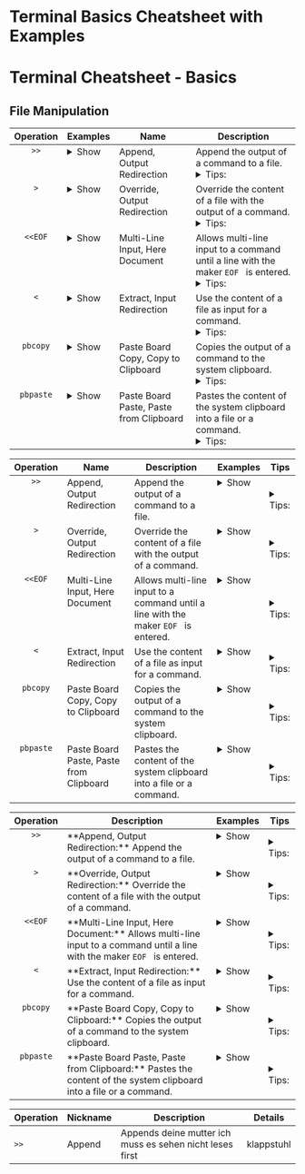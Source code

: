 # Terminal Basics Cheatsheet with Examples
# Terminal Cheatsheet - Basics

## File Manipulation

<table>
  <thead>
    <tr>
      <th>Operation</th>
      <th>Examples</th>
      <th>Name</th>
      <th>Description</th>
    </tr>
  </thead>
  <tbody>
    <tr> 
      <td align="center" valign="top">
        <code>&gt;&gt;</code>
      </td>
      <td valign="top">
        <details>
          <summary>Show</summary>
          <blockquote>
            <code>echo</code>&nbsp;<code>"some text"</code>&nbsp;<code>&gt;&gt;</code>&nbsp;<code>yourFile.txt</code><br>
            Appends <em>some text</em> to the end of yourFile.
          </blockquote>
          <blockquote>
            <code>cat</code>&nbsp;<code>yourFileB.txt</code>&nbsp;<code>&gt;&gt;</code>&nbsp;<code>yourFileA.txt</code><br>
            Appends the contents of yourFileB to the end of yourFileA.
          </blockquote>
          <blockquote>
            <code>history</code>&nbsp;<code>&gt;&gt;</code>&nbsp;<code>yourFile.txt</code><br>
            Appends the this terminals command history to the end of yourFile.
          </blockquote>
          <blockquote>
            <code>pbpaste</code>&nbsp;<code>&gt;&gt;</code>&nbsp;<code>yourFile.txt</code><br>
            Appends the content of the systems clipboard to the end of yourFile.
          </blockquote>
        </details>
      </td>
      <td valign="top"> 
        Append, Output Redirection
      </td>
      <td valign="top"> 
        Append the output of a command to a file.
        <details>
          <summary>Tips:</summary>
          <blockquote>
            Tip: Creates a new file if the specified file does not exist yet.
          </blockquote>
        </details>
      </td>
    </tr>
    <tr> 
      <td align="center" valign="top">
        <code>&gt;</code>
      </td>
      <td valign="top">
        <details>
          <summary>Show</summary>
          <blockquote>
            <code>echo</code>&nbsp;<code>"some text"</code>&nbsp;<code>&gt;</code>&nbsp;<code>yourFile.txt</code><br>
            Overrides the contents of yourFile with <em>some text</em>.
          </blockquote>
          <blockquote>
            <code>cat</code>&nbsp;<code>yourFileB.txt</code>&nbsp;<code>&gt;</code>&nbsp;<code>yourFileA.txt</code><br>
            Overrides the contents of yourFileA with the contents of yourFileB.
          </blockquote>
          <blockquote>
            <code>history</code>&nbsp;<code>&gt;</code>&nbsp;<code>yourHistoryFile.txt</code><br>
            Updates yourHistoryFile by overriding its contents with the up to date history of this terminal.
          </blockquote>
          <blockquote>
            <code>pbpaste</code>&nbsp;<code>&gt;</code>&nbsp;<code>yourFile.txt</code><br>
            Overrides the content of yourFile with the content of the system clipboard.
          </blockquote>
        </details>
      </td>
      <td valign="top"> 
        Override, Output Redirection
      </td>
      <td valign="top"> 
        Override the content of a file with the output of a command.
        <details>
          <summary>Tips:</summary>
          <blockquote>
            Tip: This operation deletes the existing content of the specified file!
          </blockquote>
          <blockquote>
            Tip: Creates a new file if the specified file does not exist yet.
          </blockquote>
        </details>
      </td>
    </tr>
    <tr> 
      <td align="center" valign="top">
        <code>&lt;&lt;EOF</code>
      </td>
      <td valign="top">
        <details>
          <summary>Show</summary>
          <blockquote>
            <code>cat</code> <code>&lt;&lt;EOF</code> <code>&gt;&gt;</code> <code>yourFile.txt</code><br>
            Appends all subsequent lines to the end of yourFile till a line with <code>EOF </code> is detected.
          </blockquote>
        </details>
      </td>
      <td valign="top"> 
        Multi-Line Input, Here Document
      </td>
      <td valign="top"> 
        Allows multi-line input to a command until a line with the maker <code>EOF </code> is entered.
        <details>
          <summary>Tips:</summary>
          <blockquote>
            Tip: In order to end the input <code>EOF</code> must be entered in a fresh line with one space behind it.
          </blockquote>
          <blockquote>
            Tip: <code>EOF</code> is short for end of file.
          </blockquote>
          <blockquote>
            Tip: You can also set another delimiter than <code>EOF</code> to mark the end of the input but <code>EOF</code> is what is most commonly used. 
          </blockquote>
        </details>
      </td>
    </tr>
    <tr>
      <td align="center" valign="top">
        <code>&lt;</code>
      </td>
      <td valign="top">
        <details>
          <summary>Show</summary>
          <blockquote>
            <code>pbcopy</code> <code>&lt;</code> <code>yourFile.txt</code><br>
            Sends the content of yourFile to the system clipboard. The same can be archived with:<br>
            <code>cat</code> <code>yourFile.txt</code> <code>|</code> <code>pbcopy</code>
          </blockquote>
        </details>
      </td>
      <td valign="top"> 
        Extract, Input Redirection
      </td>
      <td valign="top"> 
        Use the content of a file as input for a command.
        <details>
          <summary>Tips:</summary>
          <blockquote>
            Tip: Niche but usefull if you want to shorten some imputs.
          </blockquote>
        </details>
      </td>
    </tr>
    <tr> 
      <td align="center" valign="top">
        <code>pbcopy</code>
      </td>
      <td valign="top">
        <details>
          <summary>Show</summary>
          <blockquote>
            <code>echo</code> <code>"some text"</code> <code>|</code> <code>pbcopy</code><br>
            Copies <em>some text</em> to the system clipboard.
          </blockquote>
          <blockquote>
            <code>pbcopy</code> <code>&lt;</code> <code>yourFile.txt</code><br>
            Copies the content of yourFile to the system clipboard. The same can be archived with:<br>
            <code>cat</code> <code>yourFile.txt</code> <code>|</code> <code>pbcopy</code>
          </blockquote>
          <blockquote>
            <code>history</code> <code>|</code> <code>pbcopy</code><br>
            Copies the terminals command history to the system clipboard.
          </blockquote>
        </details>
      </td>
      <td valign="top"> 
        Paste Board Copy, Copy to Clipboard
      </td>
      <td valign="top"> 
        Copies the output of a command to the system clipboard.
        <details>
          <summary>Tips:</summary>
          <blockquote>
            Tip: You can paste the copied content anywhere by pressing <kbd>Command</kbd> + <kbd>V</kbd>.
          </blockquote>
        </details>
      </td>
    </tr>
    <tr> 
      <td align="center" valign="top">
        <code>pbpaste</code>
      </td>
      <td valign="top">
        <details>
          <summary>Show</summary>
          <blockquote>
            <code>pbpaste</code> <code>&gt;&gt;</code> <code>yourFile.txt</code><br>
            Write the content of the clipboard to yourFile.
          </blockquote>
          <blockquote>
            <code>pbpaste</code> <code>|</code> <code>wc</code><br>
            Count the words in the clipbords content.
          </blockquote>
          <blockquote>
            <code>pbpaste</code> <code>|</code> <code>grep</code> <code>"searchTerm"</code><br>
            Find lines that contain <em>searchTerm</em> in the clipbords content.
          </blockquote>
        </details>
      </td>
      <td valign="top"> 
        Paste Board Paste, Paste from Clipboard
      </td>
      <td valign="top"> 
        Pastes the content of the system clipboard into a file or a command.
        <details>
          <summary>Tips:</summary>
          <blockquote>
            Tip: This allows you to use content from the system clipboard that was copied with <kbd>Command</kbd> + <kbd>C</kbd> or cut with <kbd>Command</kbd> + <kbd>X</kbd>.
          </blockquote>
        </details>
      </td>
    </tr>
  </tbody>
</table>










<table>
  <thead>
    <tr>
      <th>Operation</th>
      <th>Name</th>
      <th>Description</th>
      <th>Examples</th>
      <th>Tips</th>
    </tr>
  </thead>
  <tbody>
    <tr> 
      <td align="center" valign="top">
        <code>&gt;&gt;</code>
      </td>
      <td valign="top"> 
        Append, Output Redirection
      </td>
      <td valign="top"> 
        Append the output of a command to a file.
      </td>
      <td valign="top">
        <details>
          <summary>Show</summary>
          <blockquote>
            <code>echo</code>&nbsp;<code>"some text"</code>&nbsp;<code>&gt;&gt;</code>&nbsp;<code>yourFile.txt</code><br>
            Appends <em>some text</em> to the end of yourFile.
          </blockquote>
          <blockquote>
            <code>cat</code>&nbsp;<code>yourFileB.txt</code>&nbsp;<code>&gt;&gt;</code>&nbsp;<code>yourFileA.txt</code><br>
            Appends the contents of yourFileB to the end of yourFileA.
          </blockquote>
          <blockquote>
            <code>history</code>&nbsp;<code>&gt;&gt;</code>&nbsp;<code>yourFile.txt</code><br>
            Appends the this terminals command history to the end of yourFile.
          </blockquote>
          <blockquote>
            <code>pbpaste</code>&nbsp;<code>&gt;&gt;</code>&nbsp;<code>yourFile.txt</code><br>
            Appends the content of the systems clipboard to the end of yourFile.
          </blockquote>
        </details>
      </td>
      <td>
        <details>
          <summary>Tips:</summary>
          <blockquote>
            Tip: Creates a new file if the specified file does not exist yet.
          </blockquote>
        </details>
      </td>
    </tr>
    <tr> 
      <td align="center" valign="top">
        <code>&gt;</code>
      </td>
      <td valign="top"> 
        Override, Output Redirection
      </td>
      <td valign="top"> 
        Override the content of a file with the output of a command.
      </td>
      <td valign="top">
        <details>
          <summary>Show</summary>
          <blockquote>
            <code>echo</code>&nbsp;<code>"some text"</code>&nbsp;<code>&gt;</code>&nbsp;<code>yourFile.txt</code><br>
            Overrides the contents of yourFile with <em>some text</em>.
          </blockquote>
          <blockquote>
            <code>cat</code>&nbsp;<code>yourFileB.txt</code>&nbsp;<code>&gt;</code>&nbsp;<code>yourFileA.txt</code><br>
            Overrides the contents of yourFileA with the contents of yourFileB.
          </blockquote>
          <blockquote>
            <code>history</code>&nbsp;<code>&gt;</code>&nbsp;<code>yourHistoryFile.txt</code><br>
            Updates yourHistoryFile by overriding its contents with the up to date history of this terminal.
          </blockquote>
          <blockquote>
            <code>pbpaste</code>&nbsp;<code>&gt;</code>&nbsp;<code>yourFile.txt</code><br>
            Overrides the content of yourFile with the content of the system clipboard.
          </blockquote>
        </details>
      </td>
      <td>
        <details>
          <summary>Tips:</summary>
          <blockquote>
            Tip: This operation deletes the existing content of the specified file!
          </blockquote>
          <blockquote>
            Tip: Creates a new file if the specified file does not exist yet.
          </blockquote>
        </details>
      </td>
    </tr>
    <tr> 
      <td align="center" valign="top">
        <code>&lt;&lt;EOF</code>
      </td>
      <td valign="top"> 
        Multi-Line Input, Here Document
      </td>
      <td valign="top"> 
        Allows multi-line input to a command until a line with the maker <code>EOF </code> is entered.
      </td>
      <td valign="top">
        <details>
          <summary>Show</summary>
          <blockquote>
            <code>cat</code> <code>&lt;&lt;EOF</code> <code>&gt;&gt;</code> <code>yourFile.txt</code><br>
            Appends all subsequent lines to the end of yourFile till a line with <code>EOF </code> is detected.
          </blockquote>
        </details>
      </td>
      <td>
        <details>
          <summary>Tips:</summary>
          <blockquote>
            Tip: In order to end the input <code>EOF</code> must be entered in a fresh line with one space behind it.
          </blockquote>
          <blockquote>
            Tip: <code>EOF</code> is short for end of file.
          </blockquote>
          <blockquote>
            Tip: You can also set another delimiter than <code>EOF</code> to mark the end of the input but <code>EOF</code> is what is most commonly used. 
          </blockquote>
        </details>
      </td>
    </tr>
    <tr>
      <td align="center" valign="top">
        <code>&lt;</code>
      </td>
      <td valign="top"> 
        Extract, Input Redirection
      </td>
      <td valign="top"> 
        Use the content of a file as input for a command.
      </td>
      <td valign="top">
        <details>
          <summary>Show</summary>
          <blockquote>
            <code>pbcopy</code> <code>&lt;</code> <code>yourFile.txt</code><br>
            Sends the content of yourFile to the system clipboard. The same can be archived with:<br>
            <code>cat</code> <code>yourFile.txt</code> <code>|</code> <code>pbcopy</code>
          </blockquote>
        </details>
      </td>
      <td>
        <details>
          <summary>Tips:</summary>
          <blockquote>
            Tip: Niche but usefull if you want to shorten some imputs.
          </blockquote>
        </details>
      </td>
    </tr>
    <tr> 
      <td align="center" valign="top">
        <code>pbcopy</code>
      </td>
      <td valign="top"> 
        Paste Board Copy, Copy to Clipboard
      </td>
      <td valign="top"> 
        Copies the output of a command to the system clipboard.
      </td>
      <td valign="top">
        <details>
          <summary>Show</summary>
          <blockquote>
            <code>echo</code> <code>"some text"</code> <code>|</code> <code>pbcopy</code><br>
            Copies <em>some text</em> to the system clipboard.
          </blockquote>
          <blockquote>
            <code>pbcopy</code> <code>&lt;</code> <code>yourFile.txt</code><br>
            Copies the content of yourFile to the system clipboard. The same can be archived with:<br>
            <code>cat</code> <code>yourFile.txt</code> <code>|</code> <code>pbcopy</code>
          </blockquote>
          <blockquote>
            <code>history</code> <code>|</code> <code>pbcopy</code><br>
            Copies the terminals command history to the system clipboard.
          </blockquote>
        </details>
      </td>
      <td>
        <details>
          <summary>Tips:</summary>
          <blockquote>
            Tip: You can paste the copied content anywhere by pressing <kbd>Command</kbd> + <kbd>V</kbd>.
          </blockquote>
        </details>
      </td>
    </tr>
    <tr> 
      <td align="center" valign="top">
        <code>pbpaste</code>
      </td>
      <td valign="top"> 
        Paste Board Paste, Paste from Clipboard
      </td>
      <td valign="top"> 
        Pastes the content of the system clipboard into a file or a command.
      </td>
      <td valign="top">
        <details>
          <summary>Show</summary>
          <blockquote>
            <code>pbpaste</code> <code>&gt;&gt;</code> <code>yourFile.txt</code><br>
            Write the content of the clipboard to yourFile.
          </blockquote>
          <blockquote>
            <code>pbpaste</code> <code>|</code> <code>wc</code><br>
            Count the words in the clipbords content.
          </blockquote>
          <blockquote>
            <code>pbpaste</code> <code>|</code> <code>grep</code> <code>"searchTerm"</code><br>
            Find lines that contain <em>searchTerm</em> in the clipbords content.
          </blockquote>
        </details>
      </td>
      <td>
        <details>
          <summary>Tips:</summary>
          <blockquote>
            Tip: This allows you to use content from the system clipboard that was copied with <kbd>Command</kbd> + <kbd>C</kbd> or cut with <kbd>Command</kbd> + <kbd>X</kbd>.
          </blockquote>
        </details>
      </td>
    </tr>
  </tbody>
</table>









<table>
  <thead>
    <tr>
      <th>Operation</th>
      <th>Description</th>
      <th>Examples</th>
      <th>Tips</th>
    </tr>
  </thead>
  <tbody>
    <tr> 
      <td align="center" valign="top">
        <code>&gt;&gt;</code>
      </td>
      <td valign="top"> 
        **Append, Output Redirection:** Append the output of a command to a file.
      </td>
      <td valign="top">
        <details>
          <summary>Show</summary>
          <blockquote>
            <code>echo</code>&nbsp;<code>"some text"</code>&nbsp;<code>&gt;&gt;</code>&nbsp;<code>yourFile.txt</code><br>
            Appends <em>some text</em> to the end of yourFile.
          </blockquote>
          <blockquote>
            <code>cat</code>&nbsp;<code>yourFileB.txt</code>&nbsp;<code>&gt;&gt;</code>&nbsp;<code>yourFileA.txt</code><br>
            Appends the contents of yourFileB to the end of yourFileA.
          </blockquote>
          <blockquote>
            <code>history</code>&nbsp;<code>&gt;&gt;</code>&nbsp;<code>yourFile.txt</code><br>
            Appends the this terminals command history to the end of yourFile.
          </blockquote>
          <blockquote>
            <code>pbpaste</code>&nbsp;<code>&gt;&gt;</code>&nbsp;<code>yourFile.txt</code><br>
            Appends the content of the systems clipboard to the end of yourFile.
          </blockquote>
        </details>
      </td>
      <td>
        <details>
          <summary>Tips:</summary>
          <blockquote>
            Tip: Creates a new file if the specified file does not exist yet.
          </blockquote>
        </details>
      </td>
    </tr>
    <tr> 
      <td align="center" valign="top">
        <code>&gt;</code>
      </td>
      <td valign="top"> 
        **Override, Output Redirection:** Override the content of a file with the output of a command.
      </td>
      <td valign="top">
        <details>
          <summary>Show</summary>
          <blockquote>
            <code>echo</code>&nbsp;<code>"some text"</code>&nbsp;<code>&gt;</code>&nbsp;<code>yourFile.txt</code><br>
            Overrides the contents of yourFile with <em>some text</em>.
          </blockquote>
          <blockquote>
            <code>cat</code>&nbsp;<code>yourFileB.txt</code>&nbsp;<code>&gt;</code>&nbsp;<code>yourFileA.txt</code><br>
            Overrides the contents of yourFileA with the contents of yourFileB.
          </blockquote>
          <blockquote>
            <code>history</code>&nbsp;<code>&gt;</code>&nbsp;<code>yourHistoryFile.txt</code><br>
            Updates yourHistoryFile by overriding its contents with the up to date history of this terminal.
          </blockquote>
          <blockquote>
            <code>pbpaste</code>&nbsp;<code>&gt;</code>&nbsp;<code>yourFile.txt</code><br>
            Overrides the content of yourFile with the content of the system clipboard.
          </blockquote>
        </details>
      </td>
      <td>
        <details>
          <summary>Tips:</summary>
          <blockquote>
            Tip: This operation deletes the existing content of the specified file!
          </blockquote>
          <blockquote>
            Tip: Creates a new file if the specified file does not exist yet.
          </blockquote>
        </details>
      </td>
    </tr>
    <tr> 
      <td align="center" valign="top">
        <code>&lt;&lt;EOF</code>
      </td>
      <td valign="top"> 
        **Multi-Line Input, Here Document:** Allows multi-line input to a command until a line with the maker <code>EOF </code> is entered.
      </td>
      <td valign="top">
        <details>
          <summary>Show</summary>
          <blockquote>
            <code>cat</code> <code>&lt;&lt;EOF</code> <code>&gt;&gt;</code> <code>yourFile.txt</code><br>
            Appends all subsequent lines to the end of yourFile till a line with <code>EOF </code> is detected.
          </blockquote>
        </details>
      </td>
      <td>
        <details>
          <summary>Tips:</summary>
          <blockquote>
            Tip: In order to end the input <code>EOF</code> must be entered in a fresh line with one space behind it.
          </blockquote>
          <blockquote>
            Tip: <code>EOF</code> is short for end of file.
          </blockquote>
          <blockquote>
            Tip: You can also set another delimiter than <code>EOF</code> to mark the end of the input but <code>EOF</code> is what is most commonly used. 
          </blockquote>
        </details>
      </td>
    </tr>
    <tr>
      <td align="center" valign="top">
        <code>&lt;</code>
      </td>
      <td valign="top"> 
        **Extract, Input Redirection:** Use the content of a file as input for a command.
      </td>
      <td valign="top">
        <details>
          <summary>Show</summary>
          <blockquote>
            <code>pbcopy</code> <code>&lt;</code> <code>yourFile.txt</code><br>
            Sends the content of yourFile to the system clipboard. The same can be archived with:<br>
            <code>cat</code> <code>yourFile.txt</code> <code>|</code> <code>pbcopy</code>
          </blockquote>
        </details>
      </td>
      <td>
        <details>
          <summary>Tips:</summary>
          <blockquote>
            Tip: Niche but usefull if you want to shorten some imputs.
          </blockquote>
        </details>
      </td>
    </tr>
    <tr> 
      <td align="center" valign="top">
        <code>pbcopy</code>
      </td>
      <td valign="top"> 
        **Paste Board Copy, Copy to Clipboard:** Copies the output of a command to the system clipboard.
      </td>
      <td valign="top">
        <details>
          <summary>Show</summary>
          <blockquote>
            <code>echo</code> <code>"some text"</code> <code>|</code> <code>pbcopy</code><br>
            Copies <em>some text</em> to the system clipboard.
          </blockquote>
          <blockquote>
            <code>pbcopy</code> <code>&lt;</code> <code>yourFile.txt</code><br>
            Copies the content of yourFile to the system clipboard. The same can be archived with:<br>
            <code>cat</code> <code>yourFile.txt</code> <code>|</code> <code>pbcopy</code>
          </blockquote>
          <blockquote>
            <code>history</code> <code>|</code> <code>pbcopy</code><br>
            Copies the terminals command history to the system clipboard.
          </blockquote>
        </details>
      </td>
      <td>
        <details>
          <summary>Tips:</summary>
          <blockquote>
            Tip: You can paste the copied content anywhere by pressing <kbd>Command</kbd> + <kbd>V</kbd>.
          </blockquote>
        </details>
      </td>
    </tr>
    <tr> 
      <td align="center" valign="top">
        <code>pbpaste</code>
      </td>
      <td valign="top"> 
        **Paste Board Paste, Paste from Clipboard:** Pastes the content of the system clipboard into a file or a command.
      </td>
      <td valign="top">
        <details>
          <summary>Show</summary>
          <blockquote>
            <code>pbpaste</code> <code>&gt;&gt;</code> <code>yourFile.txt</code><br>
            Write the content of the clipboard to yourFile.
          </blockquote>
          <blockquote>
            <code>pbpaste</code> <code>|</code> <code>wc</code><br>
            Count the words in the clipbords content.
          </blockquote>
          <blockquote>
            <code>pbpaste</code> <code>|</code> <code>grep</code> <code>"searchTerm"</code><br>
            Find lines that contain <em>searchTerm</em> in the clipbords content.
          </blockquote>
        </details>
      </td>
      <td>
        <details>
          <summary>Tips:</summary>
          <blockquote>
            Tip: This allows you to use content from the system clipboard that was copied with <kbd>Command</kbd> + <kbd>C</kbd> or cut with <kbd>Command</kbd> + <kbd>X</kbd>.
          </blockquote>
        </details>
      </td>
    </tr>
  </tbody>
</table>

| Operation | Nickname | Description | Details |
| --- | --- | --- | --- |
| `>>` | Append | Appends deine mutter ich muss es sehen nicht leses first | klappstuhl |
